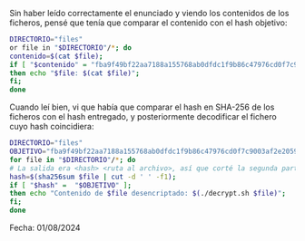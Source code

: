 Sin haber leído correctamente el enunciado y viendo los contenidos de los ficheros, pensé que tenía que comparar el contenido con el hash objetivo: 
```bash
DIRECTORIO="files"
or file in "$DIRECTORIO"/*; do
contenido=$(cat $file);
if [ "$contenido" = "fba9f49bf22aa7188a155768ab0dfdc1f9b86c47976cd0f7c9003af2e20598f7" ]; 
then echo "$file: $(cat $file)";
fi; 
done
```

Cuando leí bien, vi que había que comparar el hash en SHA-256 de los ficheros con el hash entregado, y posteriormente decodificar el fichero cuyo hash coincidiera:

```bash
DIRECTORIO="files"
OBJETIVO="fba9f49bf22aa7188a155768ab0dfdc1f9b86c47976cd0f7c9003af2e20598f7"
for file in "$DIRECTORIO"/*; do
# La salida era <hash> <ruta al archivo>, así que corté la segunda parte
hash=$(sha256sum $file | cut -d ' ' -f1);
if [ "$hash" =  "$OBJETIVO" ]; 
then echo "Contenido de $file desencriptado: $(./decrypt.sh $file)";
fi; 
done
```

Fecha: 01/08/2024
